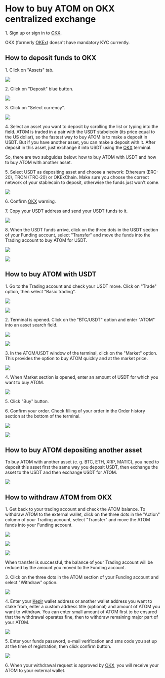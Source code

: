 # How to buy ATOM on OKX centralized exchange

1\. Sign up or sign in to [OKX](https://www.okex.com/join/2995542).&#x20;

OKX (formerly [OKEx](https://www.okex.com/join/2995542)) doesn't have mandatory KYC currently.

## How to deposit funds to OKX

1\. Click on "Assets" tab.

![](../../../.gitbook/assets/02\_assets\_section.png)

2\. Click on "Deposit" blue button.

![](../../../.gitbook/assets/04\_deposit\_button.png)

3\. Click on "Select currency".

![](../../../.gitbook/assets/05\_select\_currency.png)

4\. Select an asset you want to deposit by scrolling the list or typing into the field. ATOM is traded in a pair with the USDT stabelcoin (its price equal to the US dollar), so the fastest way to buy ATOM is to make a deposit in USDT. But if you have another asset, you can make a deposit with it. After deposit in this asset, just exchange it into USDT using the [OKX](https://www.okex.com/join/2995542) terminal.&#x20;

So, there are two subguides below: how to buy ATOM with USDT and how to buy ATOM with another asset.

5\. Select USDT as depositing asset and choose a network: Ethereum (ERC-20), TRON (TRC-20) or OKExChain. Make sure you choose the correct network of your stablecoin to deposit, otherwise the funds just won't come.

![](../../../.gitbook/assets/07\_usdt\_network\_selection.png)

6\. Confirm [OKX](https://www.okex.com/join/2995542) warning.

7\. Copy your USDT address and send your USDT funds to it.

![](../../../.gitbook/assets/09\_usdt\_address.png)

8\. When the USDT funds arrive, click on the three dots in the USDT section of your Funding account, select "Transfer" and move the funds into the Trading account to buy ATOM for USDT.

![](../../../.gitbook/assets/09\_usdt\_transfer\_from\_funding\_to\_trading\_acc.png)

![](../../../.gitbook/assets/09\_usdt\_specify\_amount\_to\_transfer\_from\_funding\_to\_trading\_acc.png.png)

## How to buy ATOM with USDT

1\. Go to the Trading account and check your USDT move. Click on "Trade" option, then select "Basic trading".

![](../../../.gitbook/assets/09\_trade\_basic\_trading\_option.png)

![](broken-reference)

2\. Terminal is opened. Click on the "BTC/USDT" option and enter "ATOM" into an asset search field.

![](../../../.gitbook/assets/03\_atom\_usdt\_selection.png)

![](../../../.gitbook/assets/04\_atom\_screen.png)

3\. In the ATOM/USDT window of the terminal, click on the "Market" option. This provides the option to buy ATOM quickly and at the market price.

![](../../../.gitbook/assets/05\_atom\_market\_section.png)

4\. When Market section is opened, enter an amount of USDT for which you want to buy ATOM.

![](../../../.gitbook/assets/06\_buy\_atom\_for\_10\_usdt.png)

5\. Click "Buy" button.&#x20;

6\. Confirm your order. Check filling of your order in the Order history section at the bottom of the terminal.&#x20;

![](../../../.gitbook/assets/07\_order\_confirmation.png)

![](../../../.gitbook/assets/17\_order\_history.png)

## How to buy ATOM depositing another asset

To buy ATOM with another asset (e. g. BTC, ETH, XRP, MATIC), you need to deposit this asset first the same way you deposit USDT, then exchange the asset to the USDT and then exchange USDT for ATOM.

![](../../../.gitbook/assets/06\_matic\_deposit.png)

## How to withdraw ATOM from OKX

1\. Get back to your trading account and check the ATOM balance. To withdraw ATOM to the external wallet, click on the three dots in the "Action" column of your Trading account, select "Transfer" and move the ATOM funds into your Funding account. &#x20;

![](../../../.gitbook/assets/08\_atom\_in\_trading\_account.png)

![](../../../.gitbook/assets/09\_atom\_transfer\_button.png)

![](../../../.gitbook/assets/11\_atom\_transfer\_all\_button.png)

When transfer is successful, the balance of your Trading account will be reduced by the amount you moved to the Funding account.

3\. Click on the three dots in the ATOM section of your Funding account and select "Withdraw" option.&#x20;

![](../../../.gitbook/assets/13\_atom\_withdraw\_button.png)

4\. Enter your [Keplr](https://www.keplr.app/) wallet address or another wallet address you want to stake from, enter a custom address title (optional) and amount of ATOM you want to withdraw. You can enter small amount of ATOM first to be ensured that the withdrawal operates fine, then to withdraw remaining major part of your ATOM.

![](../../../.gitbook/assets/14\_atom\_withdrawal\_fullfilled.png)

5\. Enter your funds password, e-mail verification and sms code you set up at the time of registration, then click confirm button.

![](<../../../.gitbook/assets/15\_atom\_withdrawal\_confirmation (1).png>)

6\. When your withdrawal request is approved by [OKX](https://www.okex.com/join/2995542), you will receive your ATOM to your external wallet.
